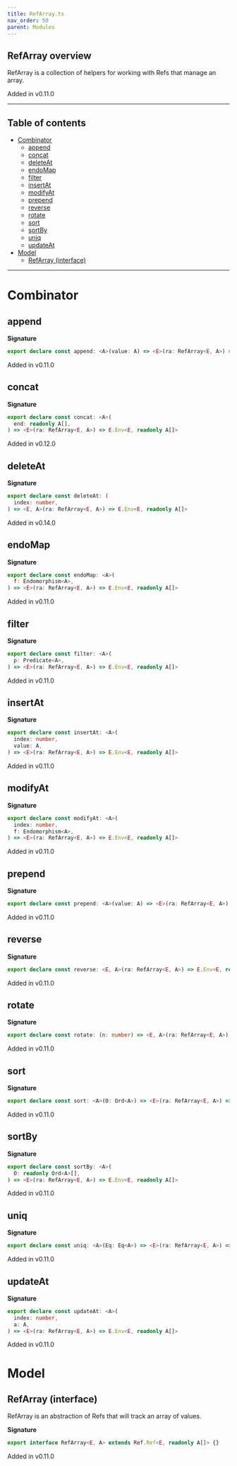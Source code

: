 ```yaml
---
title: RefArray.ts
nav_order: 50
parent: Modules
---
```


## RefArray overview

RefArray is a collection of helpers for working with Refs that manage an array.

Added in v0.11.0

---

<h2 class="text-delta">Table of contents</h2>

- [Combinator](#combinator)
  - [append](#append)
  - [concat](#concat)
  - [deleteAt](#deleteat)
  - [endoMap](#endomap)
  - [filter](#filter)
  - [insertAt](#insertat)
  - [modifyAt](#modifyat)
  - [prepend](#prepend)
  - [reverse](#reverse)
  - [rotate](#rotate)
  - [sort](#sort)
  - [sortBy](#sortby)
  - [uniq](#uniq)
  - [updateAt](#updateat)
- [Model](#model)
  - [RefArray (interface)](#refarray-interface)

---

# Combinator

## append

**Signature**

```ts
export declare const append: <A>(value: A) => <E>(ra: RefArray<E, A>) => E.Env<E, readonly A[]>
```

Added in v0.11.0

## concat

**Signature**

```ts
export declare const concat: <A>(
  end: readonly A[],
) => <E>(ra: RefArray<E, A>) => E.Env<E, readonly A[]>
```

Added in v0.12.0

## deleteAt

**Signature**

```ts
export declare const deleteAt: (
  index: number,
) => <E, A>(ra: RefArray<E, A>) => E.Env<E, readonly A[]>
```

Added in v0.14.0

## endoMap

**Signature**

```ts
export declare const endoMap: <A>(
  f: Endomorphism<A>,
) => <E>(ra: RefArray<E, A>) => E.Env<E, readonly A[]>
```

Added in v0.11.0

## filter

**Signature**

```ts
export declare const filter: <A>(
  p: Predicate<A>,
) => <E>(ra: RefArray<E, A>) => E.Env<E, readonly A[]>
```

Added in v0.11.0

## insertAt

**Signature**

```ts
export declare const insertAt: <A>(
  index: number,
  value: A,
) => <E>(ra: RefArray<E, A>) => E.Env<E, readonly A[]>
```

Added in v0.11.0

## modifyAt

**Signature**

```ts
export declare const modifyAt: <A>(
  index: number,
  f: Endomorphism<A>,
) => <E>(ra: RefArray<E, A>) => E.Env<E, readonly A[]>
```

Added in v0.11.0

## prepend

**Signature**

```ts
export declare const prepend: <A>(value: A) => <E>(ra: RefArray<E, A>) => E.Env<E, readonly A[]>
```

Added in v0.11.0

## reverse

**Signature**

```ts
export declare const reverse: <E, A>(ra: RefArray<E, A>) => E.Env<E, readonly A[]>
```

Added in v0.11.0

## rotate

**Signature**

```ts
export declare const rotate: (n: number) => <E, A>(ra: RefArray<E, A>) => E.Env<E, readonly A[]>
```

Added in v0.11.0

## sort

**Signature**

```ts
export declare const sort: <A>(O: Ord<A>) => <E>(ra: RefArray<E, A>) => E.Env<E, readonly A[]>
```

Added in v0.11.0

## sortBy

**Signature**

```ts
export declare const sortBy: <A>(
  O: readonly Ord<A>[],
) => <E>(ra: RefArray<E, A>) => E.Env<E, readonly A[]>
```

Added in v0.11.0

## uniq

**Signature**

```ts
export declare const uniq: <A>(Eq: Eq<A>) => <E>(ra: RefArray<E, A>) => E.Env<E, readonly A[]>
```

Added in v0.11.0

## updateAt

**Signature**

```ts
export declare const updateAt: <A>(
  index: number,
  a: A,
) => <E>(ra: RefArray<E, A>) => E.Env<E, readonly A[]>
```

Added in v0.11.0

# Model

## RefArray (interface)

RefArray is an abstraction of Refs that will track an array of values.

**Signature**

```ts
export interface RefArray<E, A> extends Ref.Ref<E, readonly A[]> {}
```

Added in v0.11.0
